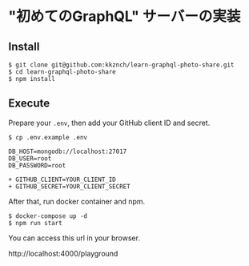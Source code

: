 # "初めてのGraphQL" サーバーの実装

## Install

```shell
$ git clone git@github.com:kkznch/learn-graphql-photo-share.git
$ cd learn-graphql-photo-share
$ npm install
```

## Execute

Prepare your `.env`, then add your GitHub client ID and secret.

```shell
$ cp .env.example .env
```

```diff:.env
DB_HOST=mongodb://localhost:27017
DB_USER=root
DB_PASSWORD=root

+ GITHUB_CLIENT=YOUR_CLIENT_ID
+ GITHUB_SECRET=YOUR_CLIENT_SECRET
```

After that, run docker container and npm.

```shell
$ docker-compose up -d 
$ npm run start
```

You can access this url in your browser.

http://localhost:4000/playground
